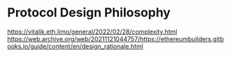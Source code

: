 # Protocol Design Philosophy

https://vitalik.eth.limo/general/2022/02/28/complexity.html
https://web.archive.org/web/20211121044757/https://ethereumbuilders.gitbooks.io/guide/content/en/design_rationale.html